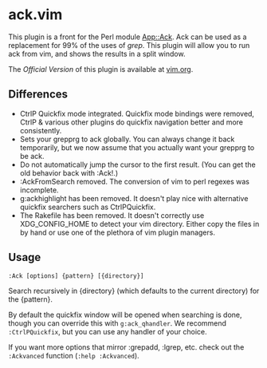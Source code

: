 # ack.vim #

This plugin is a front for the Perl module
[App::Ack](http://search.cpan.org/~petdance/ack/ack).  Ack can be used as
a replacement for 99% of the uses of _grep_.  This plugin will allow you to run
ack from vim, and shows the results in a split window.

The *Official Version* of this plugin is available at
[vim.org](http://www.vim.org/scripts/script.php?script_id=2572).

## Differences ##

- CtrlP Quickfix mode integrated. Quickfix mode bindings were removed, CtrlP
  & various other plugins do quickfix navigation better and more consistently.
- Sets your grepprg to ack globally. You can always change it back
  temporarily, but we now assume that you actually want your grepprg to be ack.
- Do not automatically jump the cursor to the first result. (You can get the old
  behavior back with :Ack!.)
- :AckFromSearch removed. The conversion of vim to perl regexes was incomplete.
- g:ackhighlight has been removed. It doesn't play nice with alternative
  quickfix searchers such as CtrlPQuickfix.
- The Rakefile has been removed. It doesn't correctly use XDG_CONFIG_HOME to
  detect your vim directory. Either copy the files in by hand or use one of the
  plethora of vim plugin managers.

## Usage ##

    :Ack [options] {pattern} [{directory}]

Search recursively in {directory} (which defaults to the current directory) for
the {pattern}.

By default the quickfix window will be opened when searching is done, though you
can override this with `g:ack_qhandler`. We recommend `:CtrlPQuickfix`, but you
can use any handler of your choice.

If you want more options that mirror :grepadd, :lgrep, etc. check out the
`:Ackvanced` function (`:help :Ackvanced`).

